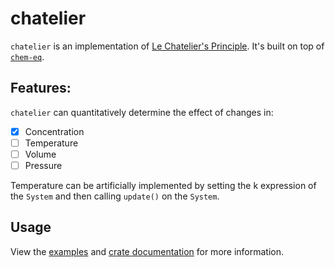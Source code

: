# chatelier

`chatelier` is an implementation of [Le Chatelier's Principle](https://en.wikipedia.org/wiki/Le_Chatelier%27s_principle).
It's built on top of [`chem-eq`](https://crates.io/crates/chem-eq).

## Features:

`chatelier` can quantitatively determine the effect of changes in:

- [x] Concentration
- [ ] Temperature
- [ ] Volume
- [ ] Pressure

Temperature can be artificially implemented by setting the k expression of the `System` and then calling `update()` on
the `System`. 

## Usage

View the [examples](https://github.com/beaconbrigade/lcp-sim/tree/master/src-tauri/crates/chatelier/examples) and
[crate documentation](https://docs.rs/chatelier) for more information.